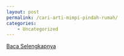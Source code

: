 ```yaml
---
layout: post
permalink: /cari-arti-mimpi-pindah-rumah/
categories:
    - Uncategorized
---
```


[Baca Selengkapnya](/08)